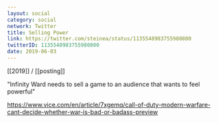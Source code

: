 ```yaml
---
layout: social
category: social
network: Twitter
title: Selling Power
link: https://twitter.com/steinea/status/1135548983755980800
twitterID: 1135548983755980800
date: 2019-06-03
---
```


[[2019]] / [[posting]]

"Infinity Ward needs to sell a game to an audience that wants to feel powerful"

<https://www.vice.com/en/article/7xgemq/call-of-duty-modern-warfare-cant-decide-whether-war-is-bad-or-badass-preview>
